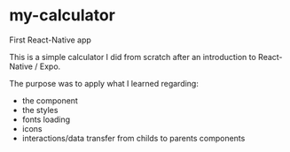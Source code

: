 # my-calculator
First React-Native app

This is a simple calculator I did from scratch after an introduction to React-Native / Expo. 

The purpose was to apply what I learned regarding: 
 - the component
 - the styles
 - fonts loading
 - icons
 - interactions/data transfer from childs to parents components
 
 
